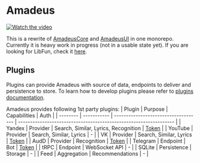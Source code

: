 # Amadeus

[![Watch the video](https://img.youtube.com/vi/c6TdBs1JCI8/maxresdefault.jpg)](https://www.youtube.com/watch?v=c6TdBs1JCI8)

This is a rewrite of [AmadeusCore](https://github.com/Azarattum/AmadeusCore) and [AmadeusUI](https://github.com/Azarattum/AmadeusUI) in one monorepo. Currently it is heavy work in progress (not in a usable state yet). If you are looking for LibFun, check it [here](https://github.com/Azarattum/Amadeus/tree/main/packages/libfun).

## Plugins
Plugins can provide Amadeus with source of data, endpoints to deliver and persistence to store. To learn how to develop plugins please refer to [plugins documentation](plugins/README.md).

Amadeus provides following 1st party plugins:
| Plugin   | Purpose     | Capabilities                         | Auth                                                              |
| -------- | ----------- | ------------------------------------ | ----------------------------------------------------------------- |
| Yandex   | Provider    | Search, Similar, Lyrics, Recognition | [Token](https://yandex-music.readthedocs.io/en/latest/token.html) |
| YouTube  | Provider    | Search, Similar, Lyrics              | -                                                                 |
| VK       | Provider    | Search, Similar, Lyrics              | [Token](https://vkhost.github.io/)                                |
| AudD     | Provider    | Recognition                          | [Token](https://docs.audd.io/enterprise#where-to-get-a-token)     |
| Telegram | Endpoint    | Bot                                  | [Token](https://core.telegram.org/bots/features#botfather)        |
| tRPC     | Endpoint    | WebSocket API                        | -                                                                 |
| SQLite   | Persistence | Storage                              | -                                                                 |
| Feed     | Aggregation | Recommendations                      | -                                                                 |
